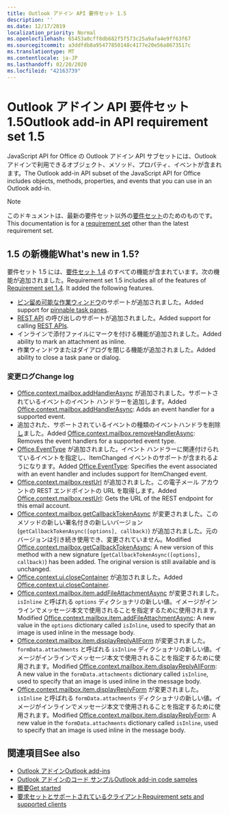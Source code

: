 ```yaml
---
title: Outlook アドイン API 要件セット 1.5
description: ''
ms.date: 12/17/2019
localization_priority: Normal
ms.openlocfilehash: 65453a0cff8db682f5f573c25a9afa4e9ff63f67
ms.sourcegitcommit: a3ddfdb8a95477850148c4177e20e56a8673517c
ms.translationtype: MT
ms.contentlocale: ja-JP
ms.lasthandoff: 02/20/2020
ms.locfileid: "42163739"
---
```

# <a name="outlook-add-in-api-requirement-set-15"></a><span data-ttu-id="b9dfe-102">Outlook アドイン API 要件セット 1.5</span><span class="sxs-lookup"><span data-stu-id="b9dfe-102">Outlook add-in API requirement set 1.5</span></span>

<span data-ttu-id="b9dfe-103">JavaScript API for Office の Outlook アドイン API サブセットには、Outlook アドインで利用できるオブジェクト、メソッド、プロパティ、イベントが含まれます。</span><span class="sxs-lookup"><span data-stu-id="b9dfe-103">The Outlook add-in API subset of the JavaScript API for Office includes objects, methods, properties, and events that you can use in an Outlook add-in.</span></span>

> [!NOTE]
> <span data-ttu-id="b9dfe-104">このドキュメントは、最新の要件セット以外の[要件セット](/office/dev/add-ins/reference/requirement-sets/outlook-api-requirement-sets)のためのものです。</span><span class="sxs-lookup"><span data-stu-id="b9dfe-104">This documentation is for a [requirement set](/office/dev/add-ins/reference/requirement-sets/outlook-api-requirement-sets) other than the latest requirement set.</span></span>

## <a name="whats-new-in-15"></a><span data-ttu-id="b9dfe-105">1.5 の新機能</span><span class="sxs-lookup"><span data-stu-id="b9dfe-105">What's new in 1.5?</span></span>

<span data-ttu-id="b9dfe-p101">要件セット 1.5 には、[要件セット 1.4](../requirement-set-1.4/outlook-requirement-set-1.4.md) のすべての機能が含まれています。次の機能が追加されました。</span><span class="sxs-lookup"><span data-stu-id="b9dfe-p101">Requirement set 1.5 includes all of the features of [Requirement set 1.4](../requirement-set-1.4/outlook-requirement-set-1.4.md). It added the following features.</span></span>

- <span data-ttu-id="b9dfe-108">[ピン留め可能な作業ウィンドウ](../../../outlook/pinnable-taskpane.md)のサポートが追加されました。</span><span class="sxs-lookup"><span data-stu-id="b9dfe-108">Added support for [pinnable task panes](../../../outlook/pinnable-taskpane.md).</span></span>
- <span data-ttu-id="b9dfe-109">[REST API](../../../outlook/use-rest-api.md) の呼び出しのサポートが追加されました。</span><span class="sxs-lookup"><span data-stu-id="b9dfe-109">Added support for calling [REST APIs](../../../outlook/use-rest-api.md).</span></span>
- <span data-ttu-id="b9dfe-110">インラインで添付ファイルにマークを付ける機能が追加されました。</span><span class="sxs-lookup"><span data-stu-id="b9dfe-110">Added ability to mark an attachment as inline.</span></span>
- <span data-ttu-id="b9dfe-111">作業ウィンドウまたはダイアログを閉じる機能が追加されました。</span><span class="sxs-lookup"><span data-stu-id="b9dfe-111">Added ability to close a task pane or dialog.</span></span>

### <a name="change-log"></a><span data-ttu-id="b9dfe-112">変更ログ</span><span class="sxs-lookup"><span data-stu-id="b9dfe-112">Change log</span></span>

- <span data-ttu-id="b9dfe-113">[Office.context.mailbox.addHandlerAsync](office.context.mailbox.md#methods) が追加されました。サポートされているイベントのイベント ハンドラーを追加します。</span><span class="sxs-lookup"><span data-stu-id="b9dfe-113">Added [Office.context.mailbox.addHandlerAsync](office.context.mailbox.md#methods): Adds an event handler for a supported event.</span></span>
- <span data-ttu-id="b9dfe-114">追加された、サポートされているイベントの種類のイベントハンドラを削除[し](office.context.mailbox.md#methods)ました。</span><span class="sxs-lookup"><span data-stu-id="b9dfe-114">Added [Office.context.mailbox.removeHandlerAsync](office.context.mailbox.md#methods): Removes the event handlers for a supported event type.</span></span>
- <span data-ttu-id="b9dfe-115">[Office.EventType](office.md#eventtype-string) が追加されました。イベント ハンドラーに関連付けられているイベントを指定し、ItemChanged イベントのサポートが含まれるようになります。</span><span class="sxs-lookup"><span data-stu-id="b9dfe-115">Added [Office.EventType](office.md#eventtype-string): Specifies the event associated with an event handler and includes support for ItemChanged event.</span></span>
- <span data-ttu-id="b9dfe-116">[Office.context.mailbox.restUrl](office.context.mailbox.md#properties) が追加されました。この電子メール アカウントの REST エンドポイントの URL を取得します。</span><span class="sxs-lookup"><span data-stu-id="b9dfe-116">Added [Office.context.mailbox.restUrl](office.context.mailbox.md#properties): Gets the URL of the REST endpoint for this email account.</span></span>
- <span data-ttu-id="b9dfe-p102">[Office.context.mailbox.getCallbackTokenAsync](office.context.mailbox.md#methods) が変更されました。このメソッドの新しい署名付きの新しいバージョン (`getCallbackTokenAsync([options], callback)`) が追加されました。元のバージョンは引き続き使用でき、変更されていません。</span><span class="sxs-lookup"><span data-stu-id="b9dfe-p102">Modified [Office.context.mailbox.getCallbackTokenAsync](office.context.mailbox.md#methods): A new version of this method with a new signature (`getCallbackTokenAsync([options], callback)`) has been added. The original version is still available and is unchanged.</span></span>
- <span data-ttu-id="b9dfe-119">[Office.context.ui.closeContainer](/javascript/api/office/office.ui#closecontainer--) が追加されました。</span><span class="sxs-lookup"><span data-stu-id="b9dfe-119">Added [Office.context.ui.closeContainer](/javascript/api/office/office.ui#closecontainer--).</span></span>
- <span data-ttu-id="b9dfe-120">[Office.context.mailbox.item.addFileAttachmentAsync](office.context.mailbox.item.md#methods) が変更されました。`isInline` と呼ばれる `options` ディクショナリの新しい値。イメージがインラインでメッセージ本文で使用されることを指定するために使用されます。</span><span class="sxs-lookup"><span data-stu-id="b9dfe-120">Modified [Office.context.mailbox.item.addFileAttachmentAsync](office.context.mailbox.item.md#methods): A new value in the `options` dictionary called `isInline`, used to specify that an image is used inline in the message body.</span></span>
- <span data-ttu-id="b9dfe-121">[Office.context.mailbox.item.displayReplyAllForm](office.context.mailbox.item.md#methods) が変更されました。`formData.attachments` と呼ばれる `isInline` ディクショナリの新しい値。イメージがインラインでメッセージ本文で使用されることを指定するために使用されます。</span><span class="sxs-lookup"><span data-stu-id="b9dfe-121">Modified [Office.context.mailbox.item.displayReplyAllForm](office.context.mailbox.item.md#methods): A new value in the `formData.attachments` dictionary called `isInline`, used to specify that an image is used inline in the message body.</span></span>
- <span data-ttu-id="b9dfe-122">[Office.context.mailbox.item.displayReplyForm](office.context.mailbox.item.md#methods) が変更されました。`isInline` と呼ばれる `formData.attachments` ディクショナリの新しい値。イメージがインラインでメッセージ本文で使用されることを指定するために使用されます。</span><span class="sxs-lookup"><span data-stu-id="b9dfe-122">Modified [Office.context.mailbox.item.displayReplyForm](office.context.mailbox.item.md#methods): A new value in the `formData.attachments` dictionary called `isInline`, used to specify that an image is used inline in the message body.</span></span>

## <a name="see-also"></a><span data-ttu-id="b9dfe-123">関連項目</span><span class="sxs-lookup"><span data-stu-id="b9dfe-123">See also</span></span>

- [<span data-ttu-id="b9dfe-124">Outlook アドイン</span><span class="sxs-lookup"><span data-stu-id="b9dfe-124">Outlook add-ins</span></span>](../../../outlook/outlook-add-ins-overview.md)
- [<span data-ttu-id="b9dfe-125">Outlook アドインのコード サンプル</span><span class="sxs-lookup"><span data-stu-id="b9dfe-125">Outlook add-in code samples</span></span>](https://developer.microsoft.com/outlook/gallery/?filterBy=Outlook,Samples,Add-ins)
- [<span data-ttu-id="b9dfe-126">概要</span><span class="sxs-lookup"><span data-stu-id="b9dfe-126">Get started</span></span>](../../../quickstarts/outlook-quickstart.md)
- [<span data-ttu-id="b9dfe-127">要求セットとサポートされているクライアント</span><span class="sxs-lookup"><span data-stu-id="b9dfe-127">Requirement sets and supported clients</span></span>](../../requirement-sets/outlook-api-requirement-sets.md)
